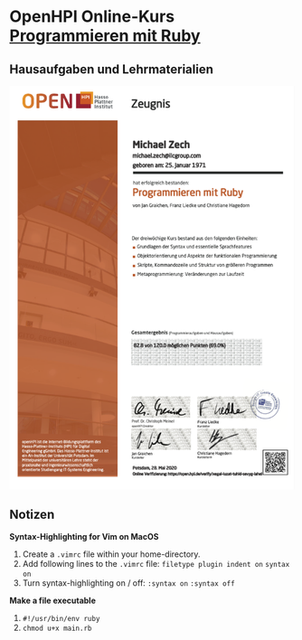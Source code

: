 # OpenHPI Online-Kurs [Programmieren mit Ruby](https://open.hpi.de/courses/ruby2018)

## Hausaufgaben und Lehrmaterialien

![certificate](./ruby.png)

## Notizen

**Syntax-Highlighting for Vim on MacOS**

1. Create a `.vimrc` file within your home-directory.
2. Add following lines to the `.vimrc` file:
   `filetype plugin indent on`
   `syntax on`
3. Turn syntax-highlighting on / off:
   `:syntax on`
   `:syntax off`

**Make a file executable**

1. `#!/usr/bin/env ruby`
2. `chmod u+x main.rb`
